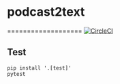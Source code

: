 # podcast2text
===================
[![CircleCI](https://circleci.com/gh/tkazusa/flask_titanic/tree/master.svg?style=svg)](https://circleci.com/gh/tkazusa/podcast2text/tree/master)

## Test

```
pip install '.[test]'
pytest
```
